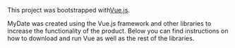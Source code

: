 This project was bootstrapped with[Vue.js](https://vuejs.org).

MyDate was created using the Vue.js framework and other libraries to increase
the functionality of the product.  Below you can find instructions
on how to download and run Vue as well as the rest of the libraries.

